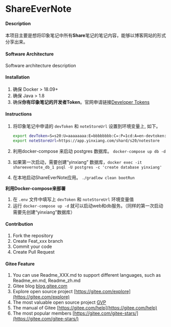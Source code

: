 # ShareEverNote

#### Description

本项目主要是想将印象笔记中所有**Share**笔记的笔记内容，能够以博客网站的形式分享出来。

#### Software Architecture
Software architecture description

#### Installation

1.  确保 Docker > 18.09+
2.  确保 Java > 1.8
3.  确保**你有印象笔记的开发者Token**。官网申请链接[Developer Tokens](https://app.yinxiang.com/api/DeveloperToken.action)

#### Instructions

1.  将印象笔记中申请的 `devToken` 和 `noteStoreUrl` 设置到环境变量上, 如下。
    ```bash
    export devToken=S=s20:U=aaaaaaaa:E=bbbbbbbb:C=:P=1cd:A=en-devtoken:V=2:H=c5xxxxxxxxxxxx038c7684c
    export noteStoreUrl=https://app.yinxiang.com/shard/s20/notestore
    ```
    
2. 利用docker-compose 来启动 postgres 数据库。 `docker-compose up db -d`

3. 如果第一次启动，需要创建“yinxiang” 数据库，`docker exec -it shareevernote_db_1 psql -U postgres -c 'create database yinxiang'`

4. 在本地启动ShareEverNote应用。 ` ./gradlew clean bootRun `

**利用Docker-compose来部署**

1. 在 `.env` 文件中填写上 `devToken` 和 `noteStoreUrl` 环境变量值
2. 运行 `docker-compose up -d` 就可以启动web和db服务。（同样的第一次启动需要先创建“yinxiang”数据库）

#### Contribution

1.  Fork the repository
2.  Create Feat_xxx branch
3.  Commit your code
4.  Create Pull Request


#### Gitee Feature

1.  You can use Readme\_XXX.md to support different languages, such as Readme\_en.md, Readme\_zh.md
2.  Gitee blog [blog.gitee.com](https://blog.gitee.com)
3.  Explore open source project [https://gitee.com/explore](https://gitee.com/explore)
4.  The most valuable open source project [GVP](https://gitee.com/gvp)
5.  The manual of Gitee [https://gitee.com/help](https://gitee.com/help)
6.  The most popular members  [https://gitee.com/gitee-stars/](https://gitee.com/gitee-stars/)
